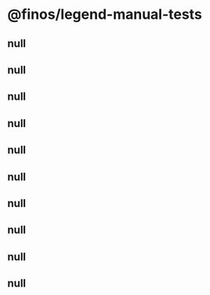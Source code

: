 # @finos/legend-manual-tests

## null

## null

## null

## null

## null

## null

## null

## null

## null

## null
